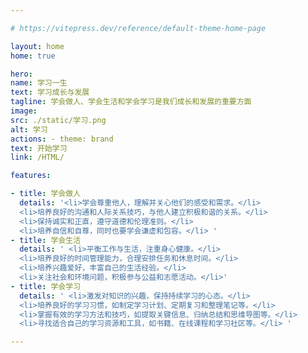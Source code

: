 ```yaml
---

# https://vitepress.dev/reference/default-theme-home-page

layout: home
home: true

hero:
name: 学习一生
text: 学习成长与发展
tagline: 学会做人、学会生活和学会学习是我们成长和发展的重要方面
image:
src: ./static/学习.png
alt: 学习
actions: - theme: brand
text: 开始学习
link: /HTML/

features:

- title: 学会做人
  details: '<li>学会尊重他人，理解并关心他们的感受和需求。</li>
  <li>培养良好的沟通和人际关系技巧，与他人建立积极和谐的关系。</li> 
  <li>保持诚实和正直，遵守道德和伦理准则。</li>
  <li>培养自信和自尊，同时也要学会谦虚和包容。</li> '
- title: 学会生活
  details: ' <li>平衡工作与生活，注重身心健康。</li>
  <li>培养良好的时间管理能力，合理安排任务和休息时间。</li> 
  <li>培养兴趣爱好，丰富自己的生活经验。</li> 
  <li>关注社会和环境问题，积极参与公益和志愿活动。</li>'
- title: 学会学习
  details: ' <li>激发对知识的兴趣，保持持续学习的心态。</li>
  <li>培养良好的学习习惯，如制定学习计划、定期复习和整理笔记等。</li>
  <li>掌握有效的学习方法和技巧，如提取关键信息、归纳总结和思维导图等。</li>
  <li>寻找适合自己的学习资源和工具，如书籍、在线课程和学习社区等。</li> '

---
```

